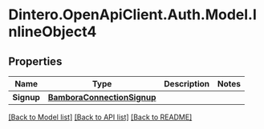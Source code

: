 # Dintero.OpenApiClient.Auth.Model.InlineObject4

## Properties

Name | Type | Description | Notes
------------ | ------------- | ------------- | -------------
**Signup** | [**BamboraConnectionSignup**](BamboraConnectionSignup.md) |  | 

[[Back to Model list]](../README.md#documentation-for-models) [[Back to API list]](../README.md#documentation-for-api-endpoints) [[Back to README]](../README.md)

